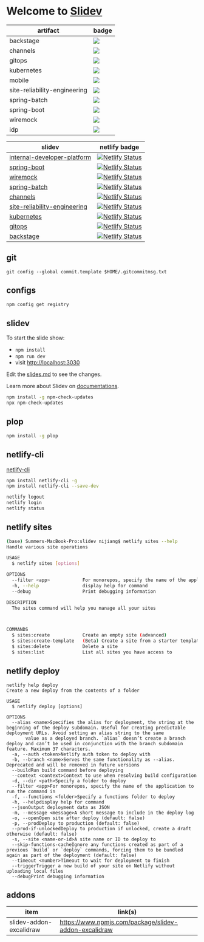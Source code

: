 # Welcome to [Slidev](https://github.com/slidevjs/slidev) 

| artifact                     | badge                                                                                               |
| ---------------------------- | --------------------------------------------------------------------------------------------------- |
| backstage                    | ![](https://github.com/rock-hu/slidev/actions/workflows/backstage.yml/badge.svg)                    |
| channels                     | ![](https://github.com/rock-hu/slidev/actions/workflows/channels.yml/badge.svg)                     |
| gitops                       | ![](https://github.com/rock-hu/slidev/actions/workflows/gitops.yml/badge.svg)                       |
| kubernetes                   | ![](https://github.com/rock-hu/slidev/actions/workflows/kubernetes.yml/badge.svg)                   |
| mobile                       | ![](https://github.com/rock-hu/slidev/actions/workflows/mobile.yml/badge.svg)                       |
| site-reliability-engineering | ![](https://github.com/rock-hu/slidev/actions/workflows/site-reliability-engineering.yml/badge.svg) |
| spring-batch                 | ![](https://github.com/rock-hu/slidev/actions/workflows/spring-batch.yml/badge.svg)                 |
| spring-boot                  | ![](https://github.com/rock-hu/slidev/actions/workflows/spring-boot.yml/badge.svg)                  |
| wiremock                     | ![](https://github.com/rock-hu/slidev/actions/workflows/wiremock.yml/badge.svg)                     |
| idp                          | ![](https://github.com/rock-hu/slidev/actions/workflows/idp.yml/badge.svg)                          |



| slidev                                                                                  | netlify badge                                                                                                                                                                            |
| --------------------------------------------------------------------------------------- | ---------------------------------------------------------------------------------------------------------------------------------------------------------------------------------------- |
| [internal-developer-platform](https://slidev-internal-developer-platform.netlify.app)   | [![Netlify Status](https://api.netlify.com/api/v1/badges/964aa2f3-6c2a-415a-a7ff-09b3fe85b6b3/deploy-status)](https://app.netlify.com/sites/slidev-internal-developer-platform/deploys)  |
| [spring-boot](https://slidev-spring-boot.netlify.app)                                   | [![Netlify Status](https://api.netlify.com/api/v1/badges/b4fbfdae-2467-44f0-8d5d-eefafe50189d/deploy-status)](https://app.netlify.com/sites/slidev-spring-boot/deploys)                  |
| [wiremock](https://slidev-wiremock.netlify.app)                                         | [![Netlify Status](https://api.netlify.com/api/v1/badges/0e3285b3-4b2a-4451-b745-1e85d6d9272e/deploy-status)](https://app.netlify.com/sites/slidev-wiremock/deploys)                     |
| [spring-batch](https://slidev-spring-batch.netlify.app)                                 | [![Netlify Status](https://api.netlify.com/api/v1/badges/22e23614-8116-42ac-a57b-537e89697d41/deploy-status)](https://app.netlify.com/sites/slidev-spring-batch/deploys)                 |
| [channels](https://slidev-channels.netlify.app)                                         | [![Netlify Status](https://api.netlify.com/api/v1/badges/106a8c77-577b-4f1c-a5b0-562888ba981c/deploy-status)](https://app.netlify.com/sites/slidev-channels/deploys)                     |
| [site-reliability-engineering](https://slidev-site-reliability-engineering.netlify.app) | [![Netlify Status](https://api.netlify.com/api/v1/badges/05867eb2-bcc2-4130-aae3-b732ff79c29e/deploy-status)](https://app.netlify.com/sites/slidev-site-reliability-engineering/deploys) |
| [kubernetes](https://slidev-kubernetes.netlify.app)                                     | [![Netlify Status](https://api.netlify.com/api/v1/badges/3d1fff52-b543-443e-b330-5b7f875c115f/deploy-status)](https://app.netlify.com/sites/slidev-kubernetes/deploys)                   |
| [gitops](https://slidev-gitops.netlify.app)                                             | [![Netlify Status](https://api.netlify.com/api/v1/badges/31e2bf8f-8ea7-4a43-86f8-cd500f74c79e/deploy-status)](https://app.netlify.com/sites/slidev-gitops/deploys)                       |
| [backstage](https://slidev-backstage.netlify.app)                                       | [![Netlify Status](https://api.netlify.com/api/v1/badges/52ba4b35-d218-405f-8189-919c42235d5c/deploy-status)](https://app.netlify.com/sites/slidev-backstage/deploys)                    |

## git

```
git config --global commit.template $HOME/.gitcommitmsg.txt
```

## configs

```bash
npm config get registry
```

## slidev

To start the slide show:

- `npm install`
- `npm run dev`
- visit <http://localhost:3030>

Edit the [slides.md](./slides.md) to see the changes.

Learn more about Slidev on [documentations](https://sli.dev/).

```bash
npm install -g npm-check-updates
npx npm-check-updates
```

## plop

```bash
npm install -g plop
```


## netlify-cli

[netlify-cli](https://docs.netlify.com/cli/get-started/)

```bash
npm install netlify-cli -g
npm install netlify-cli --save-dev
```

```bash
netlify logout
netlify login
netlify status
```

## netlify sites

```bash
(base) Summers-MacBook-Pro:slidev nijiang$ netlify sites --help
Handle various site operations

USAGE
  $ netlify sites [options]

OPTIONS
  --filter <app>            For monorepos, specify the name of the application to run the command in
  -h, --help                display help for command
  --debug                   Print debugging information

DESCRIPTION
  The sites command will help you manage all your sites



COMMANDS
  $ sites:create            Create an empty site (advanced)
  $ sites:create-template   (Beta) Create a site from a starter template
  $ sites:delete            Delete a site
  $ sites:list              List all sites you have access to
```


## netlify deploy

```dotnetcli
netlify help deploy
Create a new deploy from the contents of a folder

USAGE
  $ netlify deploy [options]

OPTIONS
  --alias <name>Specifies the alias for deployment, the string at the beginning of the deploy subdomain. Useful for creating predictable deployment URLs. Avoid setting an alias string to the same
       value as a deployed branch. `alias` doesn’t create a branch deploy and can’t be used in conjunction with the branch subdomain feature. Maximum 37 characters.
  -a, --auth <token>Netlify auth token to deploy with
  -b, --branch <name>Serves the same functionality as --alias. Deprecated and will be removed in future versions
  --buildRun build command before deploying
  --context <context>Context to use when resolving build configuration
  -d, --dir <path>Specify a folder to deploy
  --filter <app>For monorepos, specify the name of the application to run the command in
  -f, --functions <folder>Specify a functions folder to deploy
  -h, --helpdisplay help for command
  --jsonOutput deployment data as JSON
  -m, --message <message>A short message to include in the deploy log
  -o, --openOpen site after deploy (default: false)
  -p, --prodDeploy to production (default: false)
  --prod-if-unlockedDeploy to production if unlocked, create a draft otherwise (default: false)
  -s, --site <name-or-id>A site name or ID to deploy to
  --skip-functions-cacheIgnore any functions created as part of a previous `build` or `deploy` commands, forcing them to be bundled again as part of the deployment (default: false)
  --timeout <number>Timeout to wait for deployment to finish
  --triggerTrigger a new build of your site on Netlify without uploading local files
  --debugPrint debugging information
```

## addons

| item                    | link(s)                                                 |
| ----------------------- | ------------------------------------------------------- |
| slidev-addon-excalidraw | <https://www.npmjs.com/package/slidev-addon-excalidraw> |

